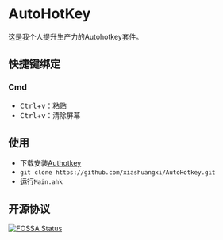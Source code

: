 # AutoHotKey

这是我个人提升生产力的Autohotkey套件。

## 快捷键绑定

### Cmd

* <kbd>Ctrl</kbd>+<kbd>v</kbd>：粘贴
* <kbd>Ctrl</kbd>+<kbd>v</kbd>：清除屏幕

## 使用

* 下载安装[Authotkey](https://autohotkey.com/)
* `git clone https://github.com/xiashuangxi/AutoHotkey.git`
* 运行`Main.ahk`

## 开源协议

[![FOSSA Status](https://app.fossa.com/api/projects/git%2Bgithub.com%2Fxiashuangxi%2FAutoHotKey.svg?type=large)](https://app.fossa.com/projects/git%2Bgithub.com%2Fxiashuangxi%2FAutoHotKey?ref=badge_large)